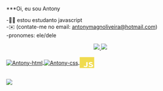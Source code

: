 ***Oi, eu sou Antony

-👨‍💻 estou estudanto javascript <br>
-✉️ (contate-me no email: antonymagnoliveira@hotmail.com) <br>
-pronomes: ele/dele

<div align="center">
  <a href="https://github.com/Antonymagno">
  <img height="180em" src="https://github-readme-stats.vercel.app/api?username=Antonymagno&show_icons=true&theme=radical&include_all_commits=true&count_private=true"/>
  <img height="180em" src="https://github-readme-stats.vercel.app/api/top-langs/?username=Antonymagno&layout=compact&langs_count=7&theme=radical"/>
</div>

<div style="display: inline_block"><br>
  <img align="center" alt="Antony-html" height="30" width="40" src="https://cdn.jsdelivr.net/gh/devicons/devicon/icons/html5/html5-original.svg" />
  <img align="center" alt="Antony-css" height="30" width="40" src="https://cdn.jsdelivr.net/gh/devicons/devicon/icons/css3/css3-original-wordmark.svg" />
  <img align="center" alt="Antony-js" height="30" width="40" src="https://raw.githubusercontent.com/devicons/devicon/master/icons/javascript/javascript-plain.svg">
  
</div>

##

<div>
  <a href = "mailto:antonymagnoliveira@hotmail.com"><img src="https://img.shields.io/badge/-Gmail-%23333?style=for-the-badge&logo=gmail&logoColor=white" target="_blank"></a>
</div>

